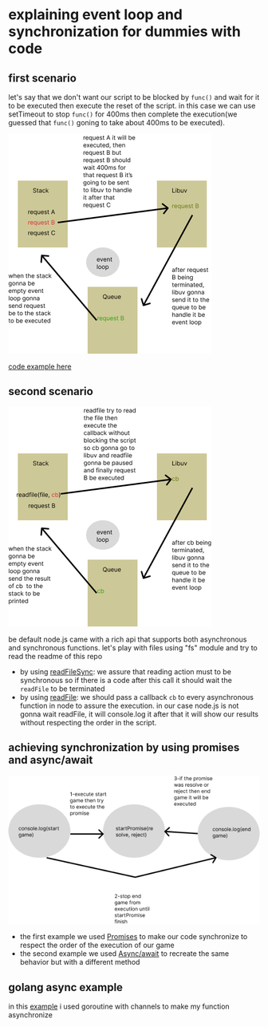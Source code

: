 # explaining event loop and synchronization for dummies with code

## first scenario

let's say that we don't want our script to be blocked by `func()` and wait for it to be executed then execute the reset of the script. in this case we can use setTimeout to stop `func()` for 400ms then complete the execution(we guessed that `func()` goning to take about 400ms to be executed).

![timer explication](./assets/timer.png)

[code example here](timer.js)
## second scenario

![non blocking using callbacks](./assets/non-blocking.png)

be default node.js came with a rich api that supports both asynchronous and synchronous functions.
let's play with files using "fs" module and try to read the readme of this repo

- by using [readFileSync](blocking-action.js):
  we assure that reading action must to be synchronous so if there is a code after this call it should wait the `readFile` to be terminated
- by using [readFile](non-blocking-action.js):
  we should pass a callback `cb` to every asynchronous function in node to assure the execution.
  in our case node.js is not gonna wait readFile, it will console.log it after that it will show our results without respecting the order in the script.

## achieving synchronization by using promises and async/await

![promise async](assets/promise.png)

- the first example we used [Promises](promises.js) to make our code synchronize to respect the order of the execution of our game
- the second example we used [Async/await](async.js) to recreate the same behavior but with a different method

## golang async example

in this [example](async.go) i used goroutine with channels to make my function asynchronize
